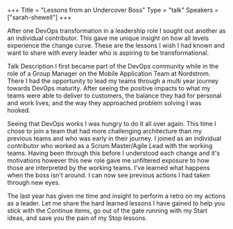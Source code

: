 +++
Title = "Lessons from an Undercover Boss"
Type = "talk"
Speakers = ["sarah-shewell"]
+++

After one DevOps transformation in a leadership role I sought out another as an individual contributor. This gave me unique insight on how all levels experience the change curve. These are the lessons I wish I had known and want to share with every leader who is aspiring to be transformational.

Talk Description
I first became part of the DevOps community while in the role of a Group Manager on the Mobile Application Team at Nordstrom. There I had the opportunity to lead my teams through a multi year journey towards DevOps maturity. After seeing the positive impacts to what my teams were able to deliver to customers, the balance they had for personal and work lives, and the way they approached problem solving I was hooked.

Seeing that DevOps works I was hungry to do it all over again. This time I chose to join a team that had more challenging architecture than my previous teams and who was early in their journey. I joined as an individual contributor who worked as a Scrum Master/Agile Lead with the working teams. Having been through this before I understood each change and it's motivations however this new role gave me unfiltered exposure to how those are interpreted by the working teams. I've learned what happens when the boss isn't around. I can now see previous actions I had taken through new eyes.

The last year has given me time and insight to perform a retro on my actions as a leader. Let me share the hard learned lessons I have gained to help you stick with the Continue items, go out of the gate running with my Start ideas, and save you the pain of my Stop lessons.
